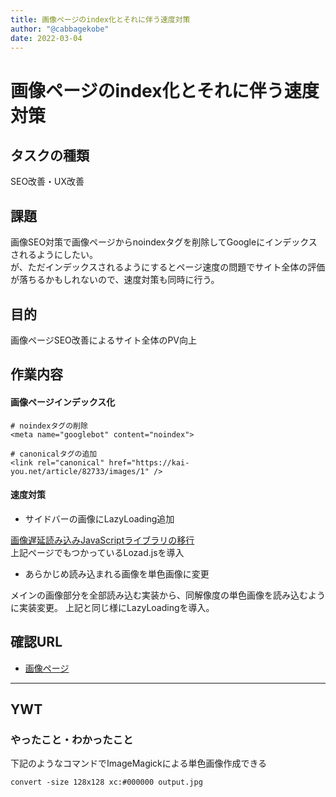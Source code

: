 ```yaml
---
title: 画像ページのindex化とそれに伴う速度対策
author: "@cabbagekobe"
date: 2022-03-04
---
```



# 画像ページのindex化とそれに伴う速度対策

## タスクの種類

SEO改善・UX改善

## 課題

画像SEO対策で画像ページからnoindexタグを削除してGoogleにインデックスされるようにしたい。  
が、ただインデックスされるようにするとページ速度の問題でサイト全体の評価が落ちるかもしれないので、速度対策も同時に行う。


## 目的

画像ページSEO改善によるサイト全体のPV向上


## 作業内容

#### 画像ページインデックス化

```
# noindexタグの削除
<meta name="googlebot" content="noindex">

# canonicalタグの追加
<link rel="canonical" href="https://kai-you.net/article/82733/images/1" />
```

#### 速度対策

- サイドバーの画像にLazyLoading追加

[画像遅延読み込みJavaScriptライブラリの移行](https://github.com/kaiyoued/businessReport/blob/main/posts/20220221.md)  
上記ページでもつかっているLozad.jsを導入

- あらかじめ読み込まれる画像を単色画像に変更

メインの画像部分を全部読み込む実装から、同解像度の単色画像を読み込むように実装変更。
上記と同じ様にLazyLoadingを導入。


## 確認URL

- [画像ページ](https://kai-you.net/article/82733/images/1)


---

## YWT

### やったこと・わかったこと

下記のようなコマンドでImageMagickによる単色画像作成できる

`convert -size 128x128 xc:#000000 output.jpg`


